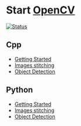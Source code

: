 # Start [OpenCV][]

[OpenCV]: https://www.opencv.org/

[![Status](https://img.shields.io/badge/OpenCV-4.3.0-brightgreen)](https://github.com/opencv/opencv/tree/4.3.0)

## Cpp

* [Getting Started](docs/cpp/getting_started.md)
* [Images stitching](docs/cpp/images_stitching.md)
* [Object Detection](docs/cpp/object_detection_yolo.md)

## Python

* [Getting Started](docs/python/getting_started.md)
* [Images stitching](docs/python/images_stitching.md)
* [Object Detection](docs/python/object_detection_yolo.md)
